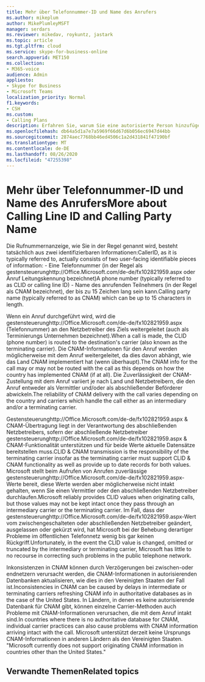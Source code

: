 ```yaml
---
title: Mehr über Telefonnummer-ID und Name des Anrufers
ms.author: mikeplum
author: MikePlumleyMSFT
manager: serdars
ms.reviewer: mikedav, roykuntz, jastark
ms.topic: article
ms.tgt.pltfrm: cloud
ms.service: skype-for-business-online
search.appverid: MET150
ms.collection:
- M365-voice
audience: Admin
appliesto:
- Skype for Business
- Microsoft Teams
localization_priority: Normal
f1.keywords:
- CSH
ms.custom:
- Calling Plans
description: Erfahren Sie, warum Sie eine autorisierte Person hinzufügen müssen, die Änderungen am Konto vornehmen kann, wenn Sie den Assistenten für neue lokale Nummern Port Reihenfolge verwenden.
ms.openlocfilehash: db64a5d1a7e7a5969f66d67d6b056ec6947d44bb
ms.sourcegitcommit: 2874aec7768bb46ed4506c1a2d431841f47190bf
ms.translationtype: MT
ms.contentlocale: de-DE
ms.lasthandoff: 08/26/2020
ms.locfileid: "47255398"
---
```

# <a name="more-about-calling-line-id-and-calling-party-name"></a><span data-ttu-id="57000-103">Mehr über Telefonnummer-ID und Name des Anrufers</span><span class="sxs-lookup"><span data-stu-id="57000-103">More about Calling Line ID and Calling Party Name</span></span>

<span data-ttu-id="57000-104">Die Rufnummernanzeige, wie Sie in der Regel genannt wird, besteht tatsächlich aus zwei identifizierbaren Informationen:</span><span class="sxs-lookup"><span data-stu-id="57000-104">CallerID, as it is typically referred to, actually consists of two user-facing identifiable pieces of information:</span></span>
    - <span data-ttu-id="57000-105">Eine Telefonnummer (in der Regel als gestensteuerunghttp://Office.Microsoft.com/de-de/fx102821959.aspx oder Anruf Leitungskennung bezeichnet)</span><span class="sxs-lookup"><span data-stu-id="57000-105">A phone number (typically referred to as CLID or calling line ID)</span></span> 
    - <span data-ttu-id="57000-106">Name des anrufenden Teilnehmers (in der Regel als CNAM bezeichnet), der bis zu 15 Zeichen lang sein kann.</span><span class="sxs-lookup"><span data-stu-id="57000-106">Calling party name (typically referred to as CNAM) which can be up to 15 characters in length.</span></span> 

<span data-ttu-id="57000-107">Wenn ein Anruf durchgeführt wird, wird die gestensteuerunghttp://Office.Microsoft.com/de-de/fx102821959.aspx (Telefonnummer) an den Netzbetreiber des Ziels weitergeleitet (auch als Terminierungs Unternehmen bezeichnet).</span><span class="sxs-lookup"><span data-stu-id="57000-107">When a call is made, the CLID (phone number) is routed to the destination's carrier (also known as the terminating carrier).</span></span> <span data-ttu-id="57000-108">Die CNAM-Informationen für den Anruf werden möglicherweise mit dem Anruf weitergeleitet, da dies davon abhängt, wie das Land CNAM implementiert hat (wenn überhaupt).</span><span class="sxs-lookup"><span data-stu-id="57000-108">The CNAM info for the call may or may not be routed with the call as this depends on how the country has implemented CNAM (if at all).</span></span> <span data-ttu-id="57000-109">Die Zuverlässigkeit der CNAM-Zustellung mit dem Anruf variiert je nach Land und Netzbetreibern, die den Anruf entweder als Vermittler und/oder als abschließender Beförderer abwickeln.</span><span class="sxs-lookup"><span data-stu-id="57000-109">The reliability of CNAM delivery with the call varies depending on the country and carriers which handle the call either as an intermediary and/or a terminating carrier.</span></span> 

<span data-ttu-id="57000-110">Gestensteuerunghttp://Office.Microsoft.com/de-de/fx102821959.aspx & CNAM-Übertragung liegt in der Verantwortung des abschließenden Netzbetreibers, sofern der abschließende Netzbetreiber gestensteuerunghttp://Office.Microsoft.com/de-de/fx102821959.aspx & CNAM-Funktionalität unterstützen und für beide Werte aktuelle Datensätze bereitstellen muss.</span><span class="sxs-lookup"><span data-stu-id="57000-110">CLID & CNAM transmission is the responsibility of the terminating carrier insofar as the terminating carrier must support CLID & CNAM functionality as well as provide up to date records for both values.</span></span> <span data-ttu-id="57000-111">Microsoft stellt beim Aufrufen von Anrufen zuverlässige gestensteuerunghttp://Office.Microsoft.com/de-de/fx102821959.aspx-Werte bereit, diese Werte werden aber möglicherweise nicht intakt gehalten, wenn Sie einen Vermittler oder den abschließenden Netzbetreiber durchlaufen.</span><span class="sxs-lookup"><span data-stu-id="57000-111">Microsoft reliably provides CLID values when originating calls, but those values may not be kept intact once they pass through an intermediary carrier or the terminating carrier.</span></span> <span data-ttu-id="57000-112">Im Fall, dass der gestensteuerunghttp://Office.Microsoft.com/de-de/fx102821959.aspx-Wert vom zwischengeschalteten oder abschließenden Netzbetreiber geändert, ausgelassen oder gekürzt wird, hat Microsoft bei der Behebung derartiger Probleme im öffentlichen Telefonnetz wenig bis gar keinen Rückgriff.</span><span class="sxs-lookup"><span data-stu-id="57000-112">Unfortunately, in the event the CLID value is changed, omitted or truncated by the intermediary or terminating carrier, Microsoft has little to no recourse in correcting such problems in the public telephone network.</span></span>

<span data-ttu-id="57000-113">Inkonsistenzen in CNAM können durch Verzögerungen bei zwischen-oder endnetzern verursacht werden, die CNAM-Informationen in autorisierenden Datenbanken aktualisieren, wie dies in den Vereinigten Staaten der Fall ist.</span><span class="sxs-lookup"><span data-stu-id="57000-113">Inconsistencies in CNAM can be caused by delays in intermediate or terminating carriers refreshing CNAM info in authoritative databases as in the case of the United States.</span></span> <span data-ttu-id="57000-114">In Ländern, in denen es keine autorisierende Datenbank für CNAM gibt, können einzelne Carrier-Methoden auch Probleme mit CNAM-Informationen verursachen, die mit dem Anruf intakt sind.</span><span class="sxs-lookup"><span data-stu-id="57000-114">In countries where there is no authoritative database for CNAM, individual carrier practices can also cause problems with CNAM information arriving intact with the call.</span></span> <span data-ttu-id="57000-115">Microsoft unterstützt derzeit keine Ursprungs CNAM-Informationen in anderen Ländern als den Vereinigten Staaten. "</span><span class="sxs-lookup"><span data-stu-id="57000-115">Microsoft currently does not support originating CNAM information in countries other than the United States."</span></span>

## <a name="related-topics"></a><span data-ttu-id="57000-116">Verwandte Themen</span><span class="sxs-lookup"><span data-stu-id="57000-116">Related topics</span></span>


